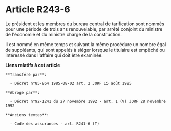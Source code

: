 # Article R243-6

Le président et les membres du bureau central de tarification sont nommés pour une période de trois ans renouvelable, par
arrêté conjoint du ministre de l'économie et du ministre chargé de la construction.

Il est nommé en même temps et suivant la même procédure un nombre égal de suppléants, qui sont appelés à siéger lorsque le
titulaire est empêché ou intéressé dans l'affaire qui doit être examinée.

**Liens relatifs à cet article**

	**Transféré par**:

	  - Décret n°85-864 1985-08-02 art. 2 JORF 15 août 1985

	**Abrogé par**:

	  - Décret n°92-1241 du 27 novembre 1992 - art. 1 (V) JORF 28 novembre 1992

	**Anciens textes**:

	  - Code des assurances - art. R241-6 (T)
